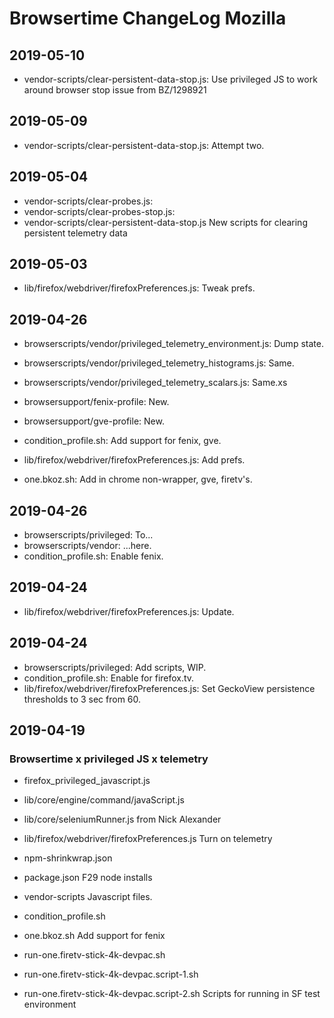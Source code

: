 # Browsertime ChangeLog Mozilla

## 2019-05-10
* vendor-scripts/clear-persistent-data-stop.js: Use privileged JS to
  work around browser stop issue from BZ/1298921


## 2019-05-09
* vendor-scripts/clear-persistent-data-stop.js: Attempt two.


## 2019-05-04

* vendor-scripts/clear-probes.js: 
* vendor-scripts/clear-probes-stop.js: 
* vendor-scripts/clear-persistent-data-stop.js
New scripts for clearing persistent telemetry data


## 2019-05-03

* lib/firefox/webdriver/firefoxPreferences.js: Tweak prefs.


## 2019-04-26

* browserscripts/vendor/privileged_telemetry_environment.js: Dump state.
* browserscripts/vendor/privileged_telemetry_histograms.js: Same.
* browserscripts/vendor/privileged_telemetry_scalars.js: Same.xs

* browsersupport/fenix-profile: New.
* browsersupport/gve-profile: New.
* condition_profile.sh: Add support for fenix, gve.

* lib/firefox/webdriver/firefoxPreferences.js: Add prefs.
* one.bkoz.sh: Add in chrome non-wrapper, gve, firetv's.


## 2019-04-26

* browserscripts/privileged: To...
* browserscripts/vendor: ...here.
* condition_profile.sh: Enable fenix.


## 2019-04-24

* lib/firefox/webdriver/firefoxPreferences.js: Update.


## 2019-04-24

* browserscripts/privileged: Add scripts, WIP.
* condition_profile.sh: Enable for firefox.tv.
* lib/firefox/webdriver/firefoxPreferences.js: Set GeckoView
  persistence thresholds to 3 sec from 60.


## 2019-04-19
### Browsertime x privileged JS x telemetry

* firefox_privileged_javascript.js
* lib/core/engine/command/javaScript.js
* lib/core/seleniumRunner.js
  from Nick Alexander

* lib/firefox/webdriver/firefoxPreferences.js
  Turn on telemetry

* npm-shrinkwrap.json
* package.json
  F29 node installs

* vendor-scripts
  Javascript files.

* condition_profile.sh
* one.bkoz.sh
  Add support for fenix

* run-one.firetv-stick-4k-devpac.sh
* run-one.firetv-stick-4k-devpac.script-1.sh
* run-one.firetv-stick-4k-devpac.script-2.sh
  Scripts for running in SF test environment